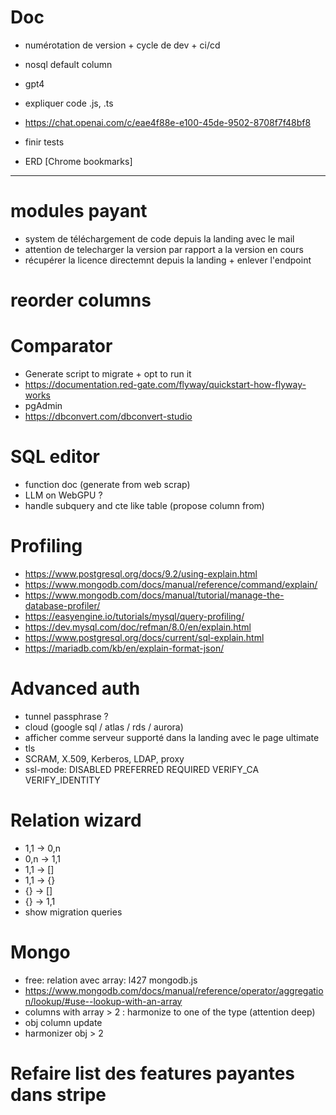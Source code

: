 # Doc
- numérotation de version + cycle de dev + ci/cd
- nosql default column
- gpt4
- expliquer code .js, .ts
- https://chat.openai.com/c/eae4f88e-e100-45de-9502-8708f7f48bf8



- finir tests
- ERD [Chrome bookmarks]



----------------------------------------------------------



# modules payant
- system de téléchargement de code depuis la landing avec le mail
- attention de telecharger la version par rapport a la version en cours
- récupérer la licence directemnt depuis la landing + enlever l'endpoint



# reorder columns


# Comparator
- Generate script to migrate + opt to run it
- https://documentation.red-gate.com/flyway/quickstart-how-flyway-works
- pgAdmin
- https://dbconvert.com/dbconvert-studio


# SQL editor
- function doc (generate from web scrap)
- LLM on WebGPU ?
- handle subquery and cte like table (propose column from)


# Profiling
- https://www.postgresql.org/docs/9.2/using-explain.html
- https://www.mongodb.com/docs/manual/reference/command/explain/
- https://www.mongodb.com/docs/manual/tutorial/manage-the-database-profiler/
- https://easyengine.io/tutorials/mysql/query-profiling/
- https://dev.mysql.com/doc/refman/8.0/en/explain.html
- https://www.postgresql.org/docs/current/sql-explain.html
- https://mariadb.com/kb/en/explain-format-json/


# Advanced auth 
- tunnel passphrase ?
- cloud (google sql / atlas / rds / aurora)
- afficher comme serveur supporté dans la landing avec le page ultimate
- tls
- SCRAM, X.509, Kerberos, LDAP, proxy
- ssl-mode: DISABLED PREFERRED REQUIRED VERIFY_CA VERIFY_IDENTITY


# Relation wizard
- 1,1 -> 0,n
- 0,n -> 1,1
- 1,1 -> []
- 1,1 -> {}
- {} -> []
- {} -> 1,1
- show migration queries


# Mongo
- free: relation avec array: l427 mongodb.js
- https://www.mongodb.com/docs/manual/reference/operator/aggregation/lookup/#use--lookup-with-an-array
- columns with array > 2 : harmonize to one of the type (attention deep)
- obj column update
- harmonizer obj > 2


# Refaire list des features payantes dans stripe
